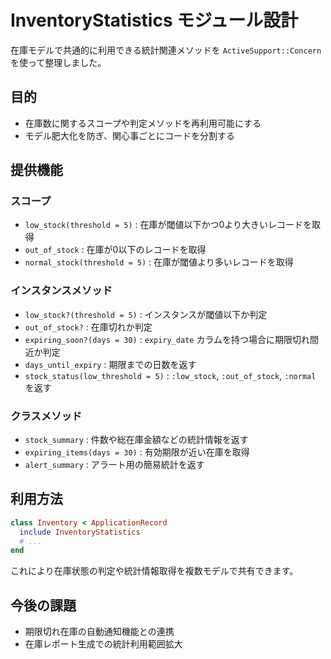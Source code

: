 # InventoryStatistics モジュール設計

在庫モデルで共通的に利用できる統計関連メソッドを `ActiveSupport::Concern` を使って整理しました。

## 目的

- 在庫数に関するスコープや判定メソッドを再利用可能にする
- モデル肥大化を防ぎ、関心事ごとにコードを分割する

## 提供機能

### スコープ
- `low_stock(threshold = 5)` : 在庫が閾値以下かつ0より大きいレコードを取得
- `out_of_stock` : 在庫が0以下のレコードを取得
- `normal_stock(threshold = 5)` : 在庫が閾値より多いレコードを取得

### インスタンスメソッド
- `low_stock?(threshold = 5)` : インスタンスが閾値以下か判定
- `out_of_stock?` : 在庫切れか判定
- `expiring_soon?(days = 30)` : `expiry_date` カラムを持つ場合に期限切れ間近か判定
- `days_until_expiry` : 期限までの日数を返す
- `stock_status(low_threshold = 5)` : `:low_stock`, `:out_of_stock`, `:normal` を返す

### クラスメソッド
- `stock_summary` : 件数や総在庫金額などの統計情報を返す
- `expiring_items(days = 30)` : 有効期限が近い在庫を取得
- `alert_summary` : アラート用の簡易統計を返す

## 利用方法

```ruby
class Inventory < ApplicationRecord
  include InventoryStatistics
  # ...
end
```

これにより在庫状態の判定や統計情報取得を複数モデルで共有できます。

## 今後の課題

- 期限切れ在庫の自動通知機能との連携
- 在庫レポート生成での統計利用範囲拡大
